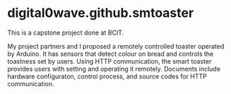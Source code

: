 # digital0wave.github.smtoaster

This is a capstone project done at BCIT.

My project partners and I proposed a remotely controlled toaster operated by Arduino. 
It has sensors that detect colour on bread and controls the toastness set by users.
Using HTTP communication, the smart toaster provides users with setting and operating it remotely.
Documents include hardware configuraton, control process, and source codes for HTTP communication.
